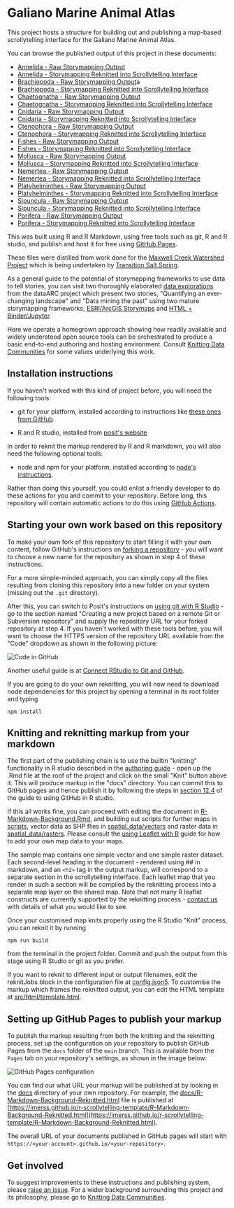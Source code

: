 # Galiano Marine Animal Atlas

This project hosts a structure for building out and publishing a map-based scrollytelling
interface for the Galiano Marine Animal Atlas.

You can browse the published output of this project in these documents:

* [Annelida - Raw Storymapping Output](https://imerss.github.io/galiano-marine-animal-atlas/Annelida.html#)
* [Annelida - Storymapping Reknitted into Scrollytelling Interface](https://imerss.github.io/galiano-marine-animal-atlas/Annelida-Reknitted.html#)
* [Brachiopoda - Raw Storymapping Output](https://imerss.github.io/galiano-marine-animal-atlas/Brachiopoda.html#)a
* [Brachiopoda - Storymapping Reknitted into Scrollytelling Interface](https://imerss.github.io/galiano-marine-animal-atlas/Brachiopoda-Reknitted.html#)
* [Chaetognatha - Raw Storymapping Output](https://imerss.github.io/galiano-marine-animal-atlas/Chaetognatha.html#)
* [Chaetognatha - Storymapping Reknitted into Scrollytelling Interface](https://imerss.github.io/galiano-marine-animal-atlas/Chaetognatha-Reknitted.html#)
* [Cnidaria - Raw Storymapping Output](https://imerss.github.io/galiano-marine-animal-atlas/Cnidaria.html#)
* [Cnidaria - Storymapping Reknitted into Scrollytelling Interface](https://imerss.github.io/galiano-marine-animal-atlas/Cnidaria-Reknitted.html#)
* [Ctenophora - Raw Storymapping Output](https://imerss.github.io/galiano-marine-animal-atlas/Ctenophora.html#)
* [Ctenophora - Storymapping Reknitted into Scrollytelling Interface](https://imerss.github.io/galiano-marine-animal-atlas/Ctenophora-Reknitted.html#)
* [Fishes - Raw Storymapping Output](https://imerss.github.io/galiano-marine-animal-atlas/Fishes.html#)
* [Fishes - Storymapping Reknitted into Scrollytelling Interface](https://imerss.github.io/galiano-marine-animal-atlas/Fishes-Reknitted.html#)
* [Mollusca - Raw Storymapping Output](https://imerss.github.io/galiano-marine-animal-atlas/Mollusca.html#)
* [Mollusca - Storymapping Reknitted into Scrollytelling Interface](https://imerss.github.io/galiano-marine-animal-atlas/Mollusca-Reknitted.html#)
* [Nemertea - Raw Storymapping Output](https://imerss.github.io/galiano-marine-animal-atlas/Nemertea.html#)
* [Nemertea - Storymapping Reknitted into Scrollytelling Interface](https://imerss.github.io/galiano-marine-animal-atlas/Nemertea-Reknitted.html#)
* [Platyhelminthes - Raw Storymapping Output](https://imerss.github.io/galiano-marine-animal-atlas/Platyhelminthes.html#)
* [Platyhelminthes - Storymapping Reknitted into Scrollytelling Interface](https://imerss.github.io/galiano-marine-animal-atlas/Platyhelminthes-Reknitted.html#)
* [Sipuncula - Raw Storymapping Output](https://imerss.github.io/galiano-marine-animal-atlas/Sipuncula.html#)
* [Sipuncula - Storymapping Reknitted into Scrollytelling Interface](https://imerss.github.io/galiano-marine-animal-atlas/Sipuncula-Reknitted.html#)
* [Porifera - Raw Storymapping Output](https://imerss.github.io/galiano-marine-animal-atlas/Porifera.html#)
* [Porifera - Storymapping Reknitted into Scrollytelling Interface](https://imerss.github.io/galiano-marine-animal-atlas/Porifera-Reknitted.html#)

This was built using R and R Markdown, using free tools such as git, R and R studio, and publish and host it for free using
[GitHub Pages](https://pages.github.com/).

These files were distilled from work done for the
[Maxwell Creek Watershed Project](https://transitionsaltspring.com/maxwell-creek-watershed-project/) which is being
undertaken by [Transition Salt Spring](https://transitionsaltspring.com/).

As a general guide to the potential of storymapping frameworks to use data to tell stories, you can visit two
thoroughly elaborated [data explorations](https://www.data-arc.org/my-front-page/example-data-explorations/) from
the dataARC project which present two stories, "Quantifying an ever-changing landscape" and "Data mining the past"
using two mature storymapping frameworks, [ESRI/ArcGIS Storymaps](https://storymaps.arcgis.com/) and [HTML + Binder/Jupyter](https://mybinder.org/).

Here we operate a homegrown approach showing how readily available and widely understood open source tools can be
orchestrated to produce a basic end-to-end authoring and hosting environment.
Consult [Knitting Data Communities](https://lichen-community-systems/knitting-data-communities/) for some values
underlying this work.

## Installation instructions

If you haven't worked with this kind of project before, you will need the following tools:

* git for your platform, installed according to instructions like [these ones from GitHub](https://github.com/git-guides/install-git).

* R and R studio, installed from [posit's website](https://posit.co/download/rstudio-desktop/)

In order to reknit the markup rendered by R and R markdown, you will also need the following optional tools:

* node and npm for your platform, installed according to [node's instructions](https://nodejs.org/en/download/).

Rather than doing this yourself, you could enlist a friendly developer to do these actions for you and commit to
your repository. Before long, this repository will contain automatic actions to do this using
[GitHub Actions](https://github.com/features/actions).

## Starting your own work based on this repository

To make your own fork of this repository to start filling it with your own content, follow GitHub's instructions on
[forking a repository](https://docs.github.com/en/get-started/quickstart/fork-a-repo#forking-a-repository) - you will want
to choose a new name for the repository as shown in step 4 of these instructions.

For a more simple-minded approach, you can simply copy all the files resulting from cloning this repository into a new
folder on your system (missing out the `.git` directory).

After this, you can switch to Posit's instructions on
[using git with R Studio](https://support.posit.co/hc/en-us/articles/200532077-Version-Control-with-Git-and-SVN) - go to
the section named "Creating a new project based on a remote Git or Subversion repository" and supply the repository URL
for your forked repository at step 4. If you haven't worked with these tools before, you will want to choose the HTTPS
version of the repository URL available from the "Code" dropdown as shown in the following picture:

![Code in GitHub](img/code_img.png)

Another useful guide is at [Connect RStudio to Git and GitHub](https://happygitwithr.com/rstudio-git-github.html).

If you are going to do your own reknitting, you will now need to download node dependencies for this project by opening
a terminal in its root folder and typing

    npm install

## Knitting and reknitting markup from your markdown

The first part of the publishing chain is to use the builtin "knitting" functionality in R studio described in the
[authoring guide](https://rmarkdown.rstudio.com/authoring_quick_tour.html) - open up the .Rmd file at the roof of the project
and click on the small "Knit" button above it. This will produce markup in the "docs" directory. You can commit this
to GitHub pages and hence publish it by following the steps in
[section 12.4](https://happygitwithr.com/rstudio-git-github.html#make-local-changes-save-commit) of the guide to using
GitHub in R studio.

If this all works fine, you can proceed with editing the document in [R-Markdown-Background.Rmd](R-Markdown-Background.Rmd),
and building out scripts for further maps in [scripts](scripts), vector data as SHP flies in
[spatial_data/vectors](spatial_data/vectors) and raster data in [spatial_data/rasters](spatial_data/rasters).
Please consult the [using Leaflet with R](https://rstudio.github.io/leaflet/) guide for how to add your own map data
to your maps.

The sample map contains one simple vector and one simple raster dataset. Each second-level heading in the document -
rendered using ## in markdown, and an `<h2>` tag in the output markup, will correspond to a separate section in the
scrollytelling interface. Each leaflet map that you render in such a section will be compiled by the reknitting process
into a separate map layer on the shared map. Note that not many R leaflet constructs are currently supported by the
reknitting process - [contact us](https://github.com/IMERSS/r-scrollytelling-template/issues) with details of what you
would like to see.

Once your customised map knits properly using the R Studio "Knit" process, you can reknit it by running

    npm run build

from the terminal in the project folder. Commit and push the output from this stage using R Studio or git as you prefer.

If you want to reknit to different input or output filenames, edit the reknitJobs block in the configuration file
at [config.json5](config.json5). To customise the markup which frames the reknitted output, you can edit the HTML
template at [src/html/template.html](src/html/template.html).

## Setting up GitHub Pages to publish your markup

To publish the markup resulting from both the knitting and the reknitting process, set up the configuration on your
repository to publish GitHub Pages from the `docs` folder of the `main` branch. This is available from the `Pages`
tab on your repository's settings, as shown in the image below:

![GitHub Pages configuration](img/gh-pages.png)

You can find our what URL your markup will be published at by looking in the [docs](docs) directory of your own
repository. For example, the [docs/R-Markdown-Background-Reknitted.html](https://github.com/r-scrollytelling-template/docs/R-Markdown-Background-Reknitted.html)
file is published at [https://imerss.github.io/r-scrollytelling-template/R-Markdown-Background-Reknitted.html](https://imerss.github.io/r-scrollytelling-template/R-Markdown-Background-Reknitted.html).

The overall URL of your documents published in GitHub pages will start with `https://<your-account>.github.io/<your-repository>`.

## Get involved

To suggest improvements to these instructions and publishing system, please
[raise an issue](https://github.com/IMERSS/r-scrollytelling-template/issues). For a wider background
surrounding this project and its philosophy, please go to
[Knitting Data Communities](https://lichen-community-systems/knitting-data-communities/).
